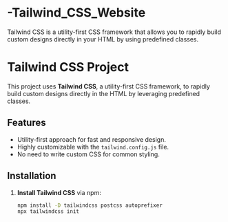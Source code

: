 # -Tailwind_CSS_Website
 Tailwind CSS is a utility-first CSS framework that allows you to rapidly build custom designs directly in your HTML by using predefined classes.
# Tailwind CSS Project

This project uses **Tailwind CSS**, a utility-first CSS framework, to rapidly build custom designs directly in the HTML by leveraging predefined classes.

## Features
- Utility-first approach for fast and responsive design.
- Highly customizable with the `tailwind.config.js` file.
- No need to write custom CSS for common styling.

## Installation

1. **Install Tailwind CSS** via npm:
   ```bash
   npm install -D tailwindcss postcss autoprefixer
   npx tailwindcss init
